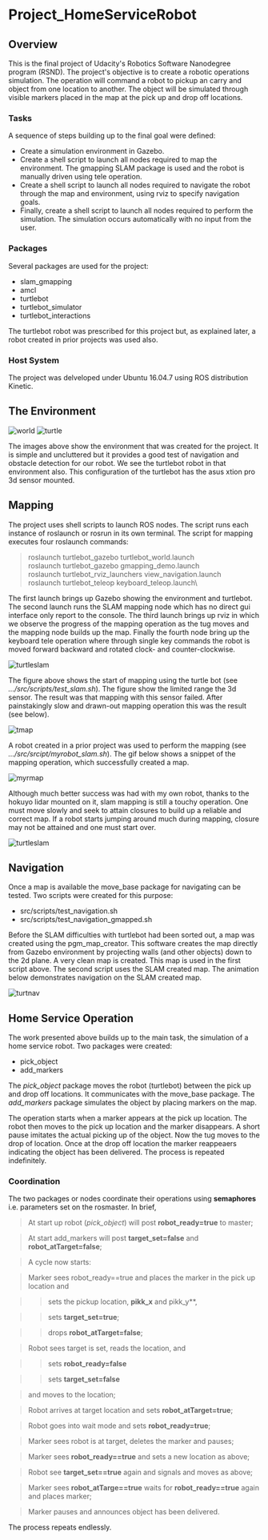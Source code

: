 # Project_HomeServiceRobot

## Overview

This is the final project of Udacity's Robotics Software Nanodegree program (RSND). The project's objective is to create a robotic operations simulation. The operation will command a robot to pickup an carry and object from one location to another. The object will be simulated through visible markers placed in the map at the pick up and drop off locations.

### Tasks

A sequence of steps building up to the final goal were defined:

- Create a simulation environment in Gazebo.
- Create a shell script to launch all nodes required to map the environment. The gmapping SLAM package is used and the robot is manually driven using tele operation.
- Create a shell script to launch all nodes required to navigate the robot through the map and environment, using rviz to specify navigation goals.
- Finally, create a shell script to launch all nodes required to perform the simulation. The simulation occurs automatically with no input from the user.

### Packages

Several packages are used for the project:

- slam_gmapping
- amcl
- turtlebot
- turtlebot_simulator
- turtlebot_interactions

The turtlebot robot was prescribed for this project but, as explained later, a robot created in prior projects was used also.

### Host System

The project was delveloped under Ubuntu 16.04.7 using ROS distribution Kinetic.

## The Environment

![world](</images/environment.png>) ![turtle](</images/turtlebot.png>)

The images above show the environment that was created for the project. It is simple and uncluttered but it provides a good test of navigation and obstacle detection for our robot. We see the turtlebot robot in that environment also. This configuration of the turtlebot has the asus xtion pro 3d sensor mounted.

## Mapping

The project uses shell scripts to launch ROS nodes. The script runs each instance of roslaunch or rosrun in its own terminal. The script for mapping executes four roslaunch commands:

  >roslaunch turtlebot_gazebo turtlebot_world.launch\
  >roslaunch turtlebot_gazebo gmapping_demo.launch\
  >roslaunch turtlebot_rviz_launchers view_navigation.launch\
  >roslaunch turtlebot_teleop keyboard_teleop.launch\

The first launch brings up Gazebo showing the environment and turtlebot. The second launch runs the SLAM mapping node which has no direct gui interface only report to the console. The third launch brings up rviz in which we observe the progress of the mapping operation as the tug moves and the mapping node builds up the map. Finally the fourth node bring up the keyboard tele operation where through single key commands the robot is moved forward backward and rotated clock- and counter-clockwise.

![turtleslam](</images/turtleslam.png>)
 
The figure above shows the start of mapping using the turtle bot (see *.../src/scripts/test_slam.sh*). The figure show the limited range the 3d sensor. The result was that mapping with this sensor failed. After painstakingly slow and drawn-out mapping operation this was the result (see below).

![tmap](</images/turtlemap.png>)

A robot created in a prior project was used to perform the mapping (see *.../src/srcipt/myrobot_slam.sh*). The gif below shows a snippet of the mapping operation, which successfully created a map.

![myrmap](</images/myrobotmapping.gif>)

Although much better success was had with my own robot, thanks to the hokuyo lidar mounted on it, slam mapping is still a touchy operation. One must move slowly and seek to attain closures to build up a reliable and correct map. If a robot starts jumping around much during mapping, closure may not be attained and one must start over.

![turtleslam](</images/myrobotslammap.png>)

## Navigation

Once a map is available the move_base package for navigating can be tested. Two scripts were created for this purpose:

- src/scripts/test_navigation.sh
- src/scripts/test_navigation_gmapped.sh

Before the SLAM difficulties with turtlebot had been sorted out, a map was created using the pgm_map_creator. This software creates the map directly from Gazebo environment by projecting walls (and other objects) down to the 2d plane. A very clean map is created. This map is used in the first script above. The second script uses the SLAM created map. The animation below demonstrates navigation on the SLAM created map.

![turtnav](</images/turtlenavigating.gif>)

## Home Service Operation

The work presented above builds up to the main task, the simulation of a home service robot. Two packages were created:

- pick_object
- add_markers

The *pick_object* package moves the robot (turtlebot) between the pick up and drop off locations. It communicates with the move_base package. The *add_markers* package simulates the object by placing markers on the map.

The operation starts when a marker appears at the pick up location. The robot then moves to the pick up location and the marker disappears. A short pause imitates the actual picking up of the object. Now the tug moves to the drop of location. Once at the drop off location the marker reappeaers indicating the object has been delivered. The process is repeated indefinitely.

### Coordination

The two packages or nodes coordinate their operations using **semaphores** i.e. parameters set on the rosmaster. In brief,

> At start up robot (*pick_object*) will post **robot_ready=true** to master;

> At start add_markers will post **target_set=false** and **robot_atTarget=false**;

> A cycle now starts:

> Marker sees robot_ready==true and places the marker in the pick up location and

> >sets the pickup location, **pikk_x** and pikk_y**,

> >sets **target_set=true**;

> >drops **robot_atTarget=false**;

> Robot sees target is set, reads the location, and

> >sets **robot_ready=false**

> >sets **target_set=false**

> and moves to the location;

> Robot arrives at target location and sets **robot_atTarget=true**;

> Robot goes into wait mode and sets **robot_ready=true**;

> Marker sees robot is at target, deletes the marker and pauses;

> Marker sees **robot_ready==true** and sets a new location as above;

> Robot see **target_set==true** again and signals and moves as above;

> Marker sees **robot_atTarge==true** waits for **robot_ready==true** again and places marker;

> Marker pauses and announces object has been delivered.

The process repeats endlessly.


